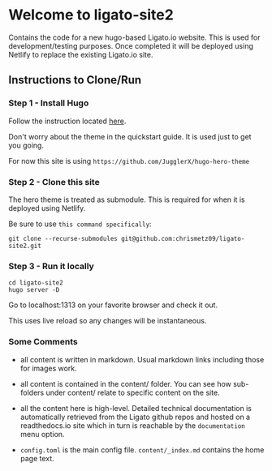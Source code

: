 # Welcome to ligato-site2

Contains the code for a new hugo-based Ligato.io website. This is used for development/testing purposes. Once completed it will be deployed using Netlify to replace the existing Ligato.io site.

## Instructions to Clone/Run

### Step 1 - Install Hugo

Follow the instruction located [here](https://gohugo.io/getting-started/quick-start/).

Don't worry about the theme in the quickstart guide. It is used just to get you going. 

For now this site is using `https://github.com/JugglerX/hugo-hero-theme`


### Step 2 - Clone this site

The hero theme is treated as submodule. This is required for when it is deployed using Netlify.

Be sure to use `this command specifically`:

```
git clone --recurse-submodules git@github.com:chrismetz09/ligato-site2.git
```


### Step 3 - Run it locally

```
cd ligato-site2
hugo server -D
```
Go to localhost:1313 on your favorite browser and check it out.

This uses live reload so any changes will be instantaneous.

### Some Comments

* all content is written in markdown. Usual markdown links including those for images work.

* all content is contained in the content/ folder. You can see how sub-folders under content/ relate to specific content on the site.

* all the content here is high-level. Detailed technical documentation is automatically retrieved from the Ligato github repos and hosted on a readthedocs.io site which in turn is reachable by the `documentation` menu option.

* `config.toml` is the main config file. `content/_index.md` contains the home page text.



